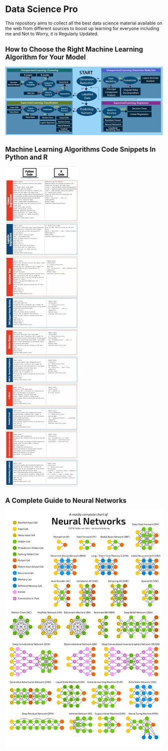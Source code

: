 # Data Science Pro
This repository aims to collect all the best data science material available on the web from different sources to boost up learning for everyone including me and Not to Worry, it is Regularly Updated.

## How to Choose the Right Machine Learning Algorithm for Your Model

![](Readme%20Image/Best%20Machine%20Learning%20Algorithms%20choosing%20guide.png)

## Machine Learning Algorithms Code Snippets In Python and R

![](Readme%20Image/ML%20Algorithms%20in%20Python%20and%20R.jpg)

## A Complete Guide to Neural Networks

![](Readme%20Image/Complete%20Neural%20Networks.png)
